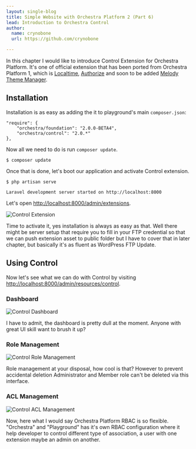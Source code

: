 ```yaml
---
layout: single-blog
title: Simple Website with Orchestra Platform 2 (Part 6)
lead: Introduction to Orchestra Control
author:
  name: crynobone
  url: https://github.com/crynobone

---
```


In this chapter I would like to introduce Control Extension for Orchestra Platform. It's one of official extension that has been ported from Orchestra Platform 1, which is [Localtime](http://bundles.laravel.com/bundle/localtime), [Authorize](http://bundles.laravel.com/bundle/authorize) and soon to be added [Melody Theme Manager](http://bundles.laravel.com/bundle/melody).

## Installation

Installation is as easy as adding the it to playground's main `composer.json`:

	"require": {
		"orchestra/foundation": "2.0.0-BETA4",
		"orchestra/control": "2.0.*"
	},

Now all we need to do is run `composer update`.

	$ composer update

Once that is done, let's boot our application and activate Control extension.

	$ php artisan serve

	Laravel development server started on http://localhost:8000

Let's open <http://localhost:8000/admin/extensions>.

![Control Extension](/uploads/2013/06/control-extension.png)

Time to activate it, yes installation is always as easy as that. Well there might be server setup that require you to fill in your FTP credential so that we can push extension asset to public folder but I have to cover that in later chapter, but basically it's as fluent as WordPress FTP Update.

## Using Control

Now let's see what we can do with Control by visiting <http://localhost:8000/admin/resources/control>.

### Dashboard

![Control Dashboard](/uploads/2013/06/control-dashboard.png)

I have to admit, the dashboard is pretty dull at the moment. Anyone with great UI skill want to brush it up?

### Role Management

![Control Role Management](/uploads/2013/06/control-role-management.png)

Role management at your disposal, how cool is that? However to prevent accidental deletion Administrator and Member role can't be deleted via this interface.

### ACL Management

![Control ACL Management](/uploads/2013/06/control-acl-management.png)

Now, here what I would say Orchestra Platform RBAC is so flexible. "Orchestra" and "Playground" has it's own RBAC configuration where it help developer to control different type of association, a user with one extension maybe an admin on another.
